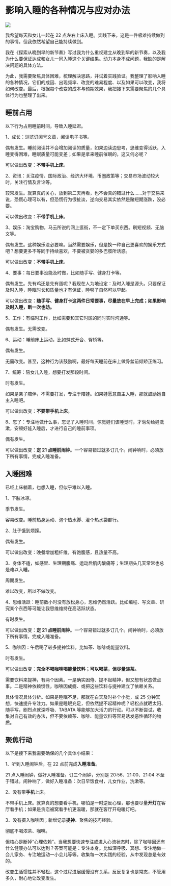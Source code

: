 # 影响入睡的各种情况与应对办法

![](https://i.xue.cn/0630129.jpg)

我希望每天和女儿一起在 22 点左右上床入睡。实践下来，这是一件极难持续做到的事情。但我依然希望自己能持续做到。

我在《探索从晚到早的新节奏》写过我为什么重视建立从晚到早的新节奏，以及我为什么要保证达成和女儿一同入睡这个关键结果。动力本身不成问题，我缺的是解决问题的具体方法。

为此，我需要聚焦具体困难，梳理解决思路，并试着实践验证。我整理了影响入睡的各种情况，它们的成因、出现频率、改变的难易程度、以及如果可以改变，我将如何改变。最后，根据每个改变的成本与预期效果，我把接下来需要聚焦的几个具体行为也整理了出来。

## 睡前占用

以下行为占用睡前时间，导致入睡延迟。

1、成长：浏览订阅号文章，阅读电子书等。

偶有发生。睡前阅读并不会增加阅读的质量，如果边读边思考，思维变得活跃，入睡变得困难，睡眠质量可能变差；如果是拿来睡前催眠的，这又何必呢？

可以做出改变：**不带手机上床**。

2、资讯：关注疫情、国际政治、经济大环境、币圈政策等；交易市场波动较大时，关注行情及言论等。

较常发生。就算真的关心，放到第二天再看，也不会真的错过什么……对于交易来说，恐慌心理可以有，但恐慌行为很扯淡，逆向交易其实依然是赌短期涨跌，没必要。

可以做出改变：**不带手机上床**。

3、娱乐：淘宝购物，马云所说的网上逛街，不一定下单买东西。刷短视频、无脑文等。

偶有发生。这种娱乐没必要嘛。当然需要娱乐，但是换一种自己更喜欢的娱乐方式吧？想要更多不等同于持续喜欢，不要被贪婪的多巴胺所诱惑。

可以做出改变：**不带手机上床**。

4、要事：每日要事没能及时做，比如随手写、健身打卡等。

偶有发生。先有鸡还是先有蛋呢？我现在人为地设定：及时入睡是源头。只要保证及时入睡，睡眠时长和质量也才有保证，睡够了自然可以早起。

可以做出改变：**随手写、健身打卡这两件日常要事，尽量放在早上完成；如果影响及时入睡，断一次也妨。**

5、工作：有临时工作，比如需要和其它时区的同时实时沟通等。

偶有发生。无需改变。

6、运动：睡前床上运动，比如蚌式开合、臀桥等。

偶有发生。

无需改变。甚至，这种行为该鼓励啊，最好每天睡前在床上做骨盆前倾矫正练习。

7、统筹：陪女儿入睡，想要打发那段时间。

时有发生。

如果是亲子陪伴，不需要打发，专注于陪娃。如果娃愿意自主入睡，那就鼓励她自主入睡吧。

可以做出改变：**不要带手机上床**。

8、忘了：专注地做什么事，忘记了入睡时间，惊觉娃们该睡觉时，才匆匆给娃洗漱，安顿好娃入睡后，才进行自己的睡前事项。

偶有发生。

可以做出改变：**定 21 点睡前闹钟**。一个容易错过就多订几个。闹钟响时，必须放下所有事情，完成入睡准备。

## 入睡困难

已经上床躺着，也想入睡，但似乎难以入睡。

1、下肢冰凉。

季节发生。

容易改变。睡前热身运动、泡个热水脚、灌个热水袋都行。

2、肚子饿到烦躁。

偶有发生。

可以做出改变：晚餐增加粗纤维，有饱腹感，且热量不高。

3、身体不适，如感冒、生理期腹痛、运动后肌肉酸痛等；生理期头几天常常也总是难以入睡。

周期发生。

难以改变，所以不做改变。

4、思维活跃：睡前数小时没有放松身心，思维仍然活跃。比如编程、写文章、研究某个东西等可能让我思维维持在高活跃状态。

有时发生。

可以做出改变：**定 21 点睡前闹钟**。一个容易错过就多订几个。闹钟响时，必须放下所有事情，完成入睡准备。

5、咖啡因：午后喝了较多提神饮料，比如茶、咖啡或能量饮料。

时有发生。

可以做出改变：**完全不喝咖啡喝能量饮料；可以喝茶，但尽量淡茶。**

需要饮料来提神，有两个因素。一是确实困倦、提不起精神，但又想有状态做点事。二是精神依赖惯性，咖啡因成瘾、或把这些饮料与提神建立了依赖关系。

具体情况具体分析。如果是睡眠不足，那就在白天及时补个小觉，或 25 分钟冥想，快速提升专注力。如果是睡眠充足，但依然提不起精神呢？轻松点就晒太阳、随手写，剧烈点就深呼吸、TABATA 等能够加大活力的行动。可以不断尝试，收集对自己有效的办法，但不要依赖茶、咖啡、能量饮料等容易诱发恶性循环的物质。

## 聚焦行动

以下是接下来我需要确保的几个具体小结果：

1、听到入睡闹钟后，在 22 点前完成**入睡准备**。

21 点入睡闹钟，做好入睡准备。订三个闹钟，分别是 20:56、21:00、21:04 不至于错过。闹钟响了，做好入睡准备：次日早饭食材，儿女作业，洗漱等。

2、没有带**手机**上床。

不带手机上床。就算真的想要看手机，哪怕是一时逆反心理，那也要尽量**开灯**在客厅看手机；如果是贪恋被窝看手机更温暖，那就在客厅开电暖灯吧。

3、没有摄入咖啡因；新增记录**提神**、聚焦的技巧经验。

彻底不喝浓茶、咖啡。

但核心是断掉“心理依赖”。当我想要快速专注或进入心流状态时，除了咖啡因还有什么健康办法可以达到？答案可能是：专注本身。比如深呼吸、冥想、专注地做一会儿家务、专注地运动一小会儿等等。收集每一次实践的经验，从中发现总是有效的。

改变生活惯性并不轻松，这个过程进展缓慢没有关系，反反复复也是常态，不管用多久，耐心地让改变发生。

<!---

tags: #从晚到早 #睡眠 #健康 #生活方式 #生活惯性

created_at: 2021-12-08

updated_at: 2021-12-08

--->